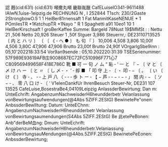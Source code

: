 認 厩(cid:631) (cid:631) 噸撒丸噸 畿聯胤臘 CafELuiselO341-9611488 IAIwN.1uise-1eipzig.de RECHNUNG N , I 252844 T1sch: 230/2Gaste 2StrongbowO.5 1 1 HeiBer81rnensaft 1 Fat ManmitKaseNENUE * 1 POmilesTR *1KetchupTR *1Nayo " R 1 Spaghetti a91 10eo1 10 1 HelBerKirschsaft ! groBerKaffee Summe: Bargeld 78Nust 19$MMSt : : Nettu 21 ,506 Netto 20,926 Steuer 1 ,50f Stguer 3,986 Steuernr,: DE23110713525 〔 内 と ハ リ 〕 〔 〔 《 ‐ へ ● 〕 も 句 『 〕 10,006 4,508 3,806 10,00f 4,506 3,80C 47,906 47,906 Brutto 23,00f Brutto 24,90f VOrgarlgSbe9inn : 05,10'202218:33:54 Vor9an9sende : 05,10.202220:31:39 TSESerienummer: 57F989E93619AFB庄9008687EC72FC510996F771心7 C809569499658F418E786C 靴 ■ 可 一 句 ノ ム “ 恥 ‐ ‘ 一 と 『 − 〔 マ と 〔 〆 け ハ ー 〔 と 〃 〔 し 〆 ‐ ・ ’ ‐ 艀 ■ 「 叩 守 上 ‐ 〔 ・ 叩 ‐ − 〔 。 〔 い 〔 け 《 〕 寺 ‐ 、 ‐ ‐ 上 戸 八 〈 ‐ ‐ ‐ 歩 ト ー ‐ 【 − 芦 ‐ ‐ − ‐ − ‐ 」 閏 内 ‐ − 〔 ソ − ‐ 、 零 八 口 け ‐ 〔 ‘ V1elenDankfUr IhrenBesuch Steuer-Nr, DE231 107 13525 CafeLuise,BosestraBe4,04109Leipzig AnlassderBewirtung: Dan m: UnteEchrift: AngabenzumNachweisderH6heundderbetr Velanlassung vonBewirtungsaufwendungen(@4Abs 5ZIFF.2EStG) BewinetePe"onen: AnbssderBewIItung: Datum: UnteEChnn: AngabenzumNachweisderH6heundderbetr Velanlassung vonBewirtungsaumendungen(S4Abs 5ZIFF.2EStG) Be 此etePeBonen: Anb"derBeM血ng: Dmum: UnteEchrift: AngabenzumNachweisderH6heundderbetr.Velaniassung vonBewirtungsauMendungen(@4Abs.5ZIFF.2EStG) BewinetePeEonen: AnbssderBewirtung;